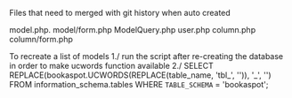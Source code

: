 Files that need to merged with git history when auto created

model.php. model/form.php ModelQuery.php
user.php
column.php column/form.php 

To recreate a list of models
1./ run the script after re-creating the database in order to make ucwords function available
2./ SELECT REPLACE(bookaspot.UCWORDS(REPLACE(table_name, 'tbl_', '')), '_', '') FROM information_schema.tables WHERE `TABLE_SCHEMA` = 'bookaspot';